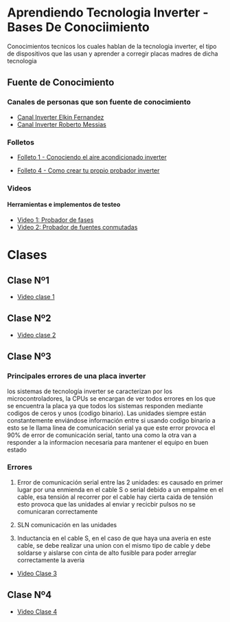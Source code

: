# Aprendiendo Tecnologia Inverter - Bases De Conociimiento
Conocimientos tecnicos los cuales hablan de la tecnologia inverter, el tipo de dispositivos que las usan y aprender a corregir placas madres de dicha tecnologia 

## Fuente de Conocimiento 
### Canales de personas que son fuente de conocimiento 
- [Canal Inverter Elkin Fernandez](http://www.youtube.com/@elkinkon)
- [Canal Inverter Roberto Messias](http://www.youtube.com/@RobertoMessiasLATAM)
### Folletos
-  [Folleto 1 - Conociendo el aire acondicionado inverter](Conociendo-el-aire-inverter.pdf)

- [Folleto 4 - Como crear tu propio probador inverter](Aprendiendo-tecnologia-inverter.pdf)
### Videos
#### Herramientas e implementos de testeo
- [Video 1: Probador de fases](https://www.youtube.com/watch?v=ebA_f-2gdBg&ab_channel=ElkinFernandez)
- [Video 2: Probador de fuentes conmutadas](https://www.youtube.com/watch?v=GmCZPU3ljqA&t=7s&ab_channel=ElkinFernandez)

# Clases
## Clase Nº1
- [Video clase 1](https://www.youtube.com/watch?v=nk_QttDn1os)
## Clase Nº2
- [Video clase 2](https://www.youtube.com/watch?v=aJamwN11Yjs)
## Clase Nº3
### Principales errores de una placa inverter 

los sistemas de tecnología inverter se caracterizan por los microcontroladores, la CPUs se encargan de ver todos errores en los que se encuentra la placa ya que todos los sistemas responden mediante codigos de ceros y unos (codigo binario). 
Las unidades siempre están constantemente enviándose información entre si usando codigo binario a esto se le llama linea de comunicación serial ya que este error provoca el 90% de error de comunicación serial, tanto una como la otra van a responder a la informacion necesaria para mantener el equipo en buen estado 

### Errores 

1. Error de comunicación serial entre las 2 unidades: es causado en primer lugar por una enmienda en el cable S o serial debido a un empalme en el cable, esa tensión al recorrer por el cable hay cierta caida de tensión esto provoca que las unidades al enviar y recicbir pulsos no se comunicaran correctamente

2. SLN comunicación en las unidades 

3. Inductancia en el cable S, en el caso de que haya una averia en este cable, se debe realizar una union con el mismo tipo de cable y debe soldarse y aislarse con cinta de alto fusible para poder arreglar correctamente la averia



- [Video Clase 3](https://www.youtube.com/watch?v=l2PV4MZpK7o)


## Clase Nº4

- [Video Clase 4](https://www.youtube.com/watch?v=fWJPoZlrtVE)
